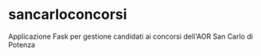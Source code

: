 # sancarloconcorsi
Applicazione Fask per gestione candidati ai concorsi dell'AOR San Carlo di Potenza
